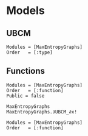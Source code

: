 # Models
## UBCM

```@autodocs
Modules = [MaxEntropyGraphs]
Order   = [:type]
```

## Functions
```@autodocs
Modules = [MaxEntropyGraphs]
Order   = [:function]
Public = false
```

```@docs
MaxEntropyGraphs
MaxEntropyGraphs.∂UBCM_∂x!
```

```@autodocs
Modules = [MaxEntropyGraphs]
Order   = [:function]
```